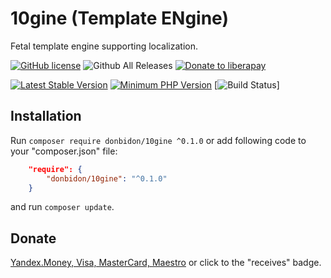 # 10gine (Template ENgine)
Fetal template engine supporting localization.
 
[![GitHub license](https://img.shields.io/github/license/donbidon/10gine.svg)](https://github.com/donbidon/Am-I-Online/blob/master/LICENSE)
![Github All Releases](https://img.shields.io/github/downloads/donbidon/10gine/total.svg)
[![Donate to liberapay](http://img.shields.io/liberapay/receives/don.bidon.svg?logo=liberapay)](https://liberapay.com/don.bidon/donate)

[![Latest Stable Version](https://img.shields.io/packagist/v/donbidon/10gine.svg?style=flat-square)](https://packagist.org/packages/donbidon/10gine)
[![Minimum PHP Version](https://img.shields.io/badge/php-%3E%3D%205.4-8892BF.svg?style=flat-square)](https://php.net/)
[![Build Status](https://img.shields.io/travis/donbidon/10gine/master.svg?style=flat-square)]


## Installation
Run ` composer require donbidon/10gine ^0.1.0 ` or add following code to your "composer.json" file:
```json
    "require": {
        "donbidon/10gine": "^0.1.0"
    }
```
and run ` composer update `.

## Donate

[Yandex.Money, Visa, MasterCard, Maestro](https://money.yandex.ru/to/41001351141494) or click to the "receives" badge.
